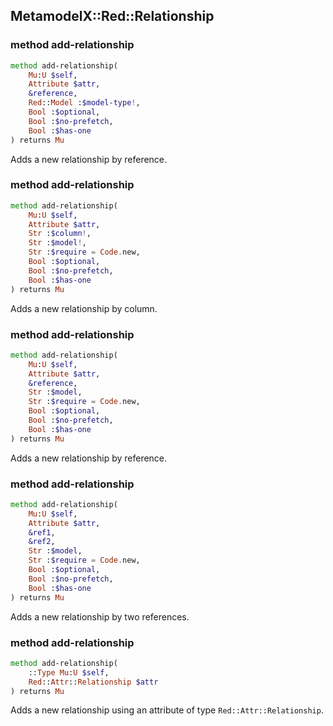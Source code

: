 MetamodelX::Red::Relationship
-----------------------------

### method add-relationship

```raku
method add-relationship(
    Mu:U $self,
    Attribute $attr,
    &reference,
    Red::Model :$model-type!,
    Bool :$optional,
    Bool :$no-prefetch,
    Bool :$has-one
) returns Mu
```

Adds a new relationship by reference.

### method add-relationship

```raku
method add-relationship(
    Mu:U $self,
    Attribute $attr,
    Str :$column!,
    Str :$model!,
    Str :$require = Code.new,
    Bool :$optional,
    Bool :$no-prefetch,
    Bool :$has-one
) returns Mu
```

Adds a new relationship by column.

### method add-relationship

```raku
method add-relationship(
    Mu:U $self,
    Attribute $attr,
    &reference,
    Str :$model,
    Str :$require = Code.new,
    Bool :$optional,
    Bool :$no-prefetch,
    Bool :$has-one
) returns Mu
```

Adds a new relationship by reference.

### method add-relationship

```raku
method add-relationship(
    Mu:U $self,
    Attribute $attr,
    &ref1,
    &ref2,
    Str :$model,
    Str :$require = Code.new,
    Bool :$optional,
    Bool :$no-prefetch,
    Bool :$has-one
) returns Mu
```

Adds a new relationship by two references.

### method add-relationship

```raku
method add-relationship(
    ::Type Mu:U $self,
    Red::Attr::Relationship $attr
) returns Mu
```

Adds a new relationship using an attribute of type `Red::Attr::Relationship`.

